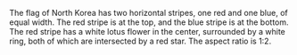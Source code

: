 The flag of North Korea has two horizontal stripes, one red and one blue, of equal width. The red stripe is at the top, and the blue stripe is at the bottom. The red stripe has a white lotus flower in the center, surrounded by a white ring, both of which are intersected by a red star. The aspect ratio is 1:2.